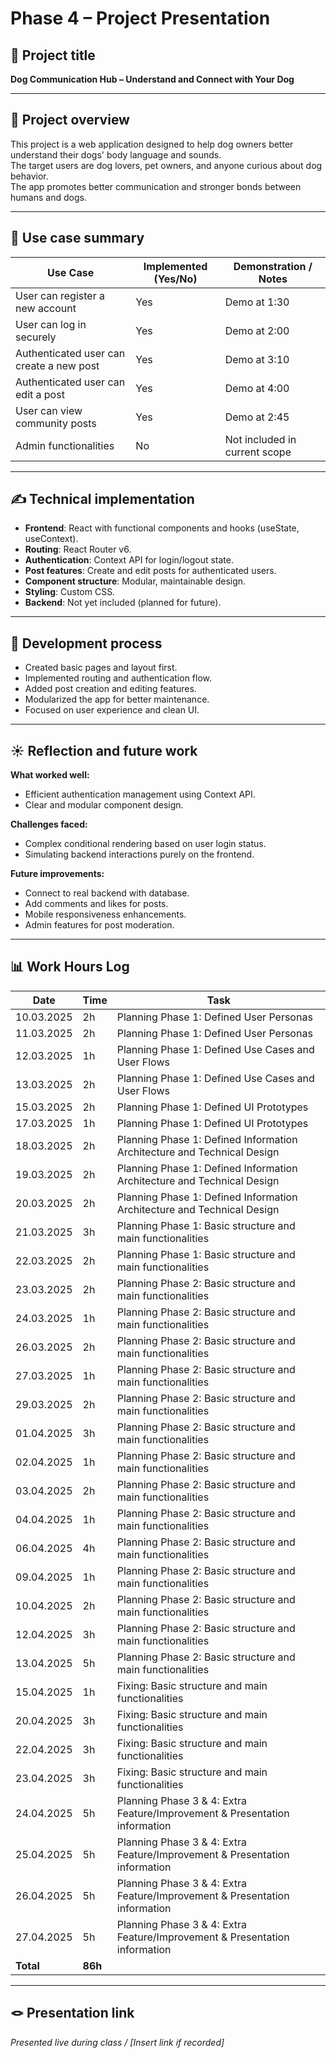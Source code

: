 # Phase 4 – Project Presentation

## 🎯 Project title

**Dog Communication Hub – Understand and Connect with Your Dog**

---

## 📝 Project overview

This project is a web application designed to help dog owners better understand their dogs' body language and sounds.  
The target users are dog lovers, pet owners, and anyone curious about dog behavior.  
The app promotes better communication and stronger bonds between humans and dogs.

---

## 📌 Use case summary

| Use Case | Implemented (Yes/No) | Demonstration / Notes |
|----------|----------------------|------------------------|
| User can register a new account | Yes | Demo at 1:30 |
| User can log in securely | Yes | Demo at 2:00 |
| Authenticated user can create a new post | Yes | Demo at 3:10 |
| Authenticated user can edit a post | Yes | Demo at 4:00 |
| User can view community posts | Yes | Demo at 2:45 |
| Admin functionalities | No | Not included in current scope |

---

## ✍️ Technical implementation

- **Frontend**: React with functional components and hooks (useState, useContext).
- **Routing**: React Router v6.
- **Authentication**: Context API for login/logout state.
- **Post features**: Create and edit posts for authenticated users.
- **Component structure**: Modular, maintainable design.
- **Styling**: Custom CSS.
- **Backend**: Not yet included (planned for future).

---

## 🚂 Development process

- Created basic pages and layout first.
- Implemented routing and authentication flow.
- Added post creation and editing features.
- Modularized the app for better maintenance.
- Focused on user experience and clean UI.

---

## ☀️ Reflection and future work

**What worked well:**  
- Efficient authentication management using Context API.  
- Clear and modular component design.  

**Challenges faced:**  
- Complex conditional rendering based on user login status.  
- Simulating backend interactions purely on the frontend.

**Future improvements:**  
- Connect to real backend with database.  
- Add comments and likes for posts.  
- Mobile responsiveness enhancements.  
- Admin features for post moderation.

---

## 📊 Work Hours Log

| Date       | Time | Task                                |
|------------|------|-------------------------------------|
| 10.03.2025 | 2h   | Planning Phase 1: Defined User Personas |
| 11.03.2025 | 2h   | Planning Phase 1: Defined User Personas |
| 12.03.2025 | 1h   | Planning Phase 1: Defined Use Cases and User Flows |
| 13.03.2025 | 2h   | Planning Phase 1: Defined Use Cases and User Flows |
| 15.03.2025 | 2h   | Planning Phase 1: Defined UI Prototypes |
| 17.03.2025 | 1h   | Planning Phase 1: Defined UI Prototypes |
| 18.03.2025 | 2h   | Planning Phase 1: Defined Information Architecture and Technical Design |
| 19.03.2025 | 2h   | Planning Phase 1: Defined Information Architecture and Technical Design |
| 20.03.2025 | 2h   | Planning Phase 1: Defined Information Architecture and Technical Design |
| 21.03.2025 | 3h   | Planning Phase 1: Basic structure and main functionalities |
| 22.03.2025 | 2h   | Planning Phase 1: Basic structure and main functionalities |
| 23.03.2025 | 2h   | Planning Phase 2: Basic structure and main functionalities |
| 24.03.2025 | 1h   | Planning Phase 2: Basic structure and main functionalities |
| 26.03.2025 | 2h   | Planning Phase 2: Basic structure and main functionalities |
| 27.03.2025 | 1h   | Planning Phase 2: Basic structure and main functionalities |
| 29.03.2025 | 2h   | Planning Phase 2: Basic structure and main functionalities |
| 01.04.2025 | 3h   | Planning Phase 2: Basic structure and main functionalities |
| 02.04.2025 | 1h   | Planning Phase 2: Basic structure and main functionalities |
| 03.04.2025 | 2h   | Planning Phase 2: Basic structure and main functionalities |
| 04.04.2025 | 1h   | Planning Phase 2: Basic structure and main functionalities |
| 06.04.2025 | 4h   | Planning Phase 2: Basic structure and main functionalities |
| 09.04.2025 | 1h   | Planning Phase 2: Basic structure and main functionalities |
| 10.04.2025 | 2h   | Planning Phase 2: Basic structure and main functionalities |
| 12.04.2025 | 3h   | Planning Phase 2: Basic structure and main functionalities |
| 13.04.2025 | 5h   | Planning Phase 2: Basic structure and main functionalities |
| 15.04.2025 | 1h   | Fixing: Basic structure and main functionalities |
| 20.04.2025 | 3h   | Fixing: Basic structure and main functionalities |
| 22.04.2025 | 3h   | Fixing: Basic structure and main functionalities |
| 23.04.2025 | 3h   | Fixing: Basic structure and main functionalities |
| 24.04.2025 | 5h   | Planning Phase 3 & 4: Extra Feature/Improvement & Presentation information |
| 25.04.2025 | 5h   | Planning Phase 3 & 4: Extra Feature/Improvement & Presentation information |
| 26.04.2025 | 5h   | Planning Phase 3 & 4: Extra Feature/Improvement & Presentation information |
| 27.04.2025 | 5h   | Planning Phase 3 & 4: Extra Feature/Improvement & Presentation information |
| **Total**  | **86h** | |

---

## 🪢 Presentation link

_Presented live during class / [Insert link if recorded]_

